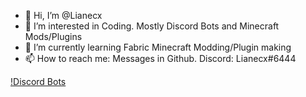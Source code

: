- 👋 Hi, I’m @Lianecx
- 👀 I’m interested in Coding. Mostly Discord Bots and Minecraft Mods/Plugins
- 🌱 I’m currently learning Fabric Minecraft Modding/Plugin making
- 📫 How to reach me: Messages in Github. Discord: Lianecx#6444

[!Discord Bots](https://top.gg/api/widget/712759741528408064.svg)
